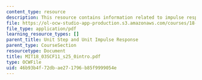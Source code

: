 ```yaml
---
content_type: resource
description: This resource contains information related to impulse response.
file: https://ol-ocw-studio-app-production.s3.amazonaws.com/courses/18-03sc-differential-equations-fall-2011/46b93b4f72dbae271796b85f9999054e_MIT18_03SCF11_s25_0intro.pdf
file_type: application/pdf
learning_resource_types: []
parent_title: Unit Step and Unit Impulse Response
parent_type: CourseSection
resourcetype: Document
title: MIT18_03SCF11_s25_0intro.pdf
type: OCWFile
uid: 46b93b4f-72db-ae27-1796-b85f9999054e
---
```

